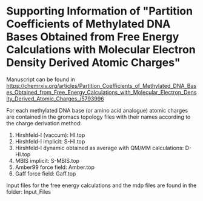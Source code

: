 # Supporting Information of "Partition Coefficients of Methylated DNA Bases Obtained from Free Energy Calculations with Molecular Electron Density Derived Atomic Charges"

Manuscript can be found in https://chemrxiv.org/articles/Partition_Coefficients_of_Methylated_DNA_Bases_Obtained_from_Free_Energy_Calculations_with_Molecular_Electron_Density_Derived_Atomic_Charges_/5793996

For each methylated DNA base (or amino acid analogue) atomic charges are contained in the gromacs topology files with their names according to the charge derivation method:
1. Hirshfeld-I (vaccum): HI.top
2. Hirshfeld-I implicit: S-HI.top
3. Hirshfeld-I dynamic obtained as average with QM/MM calculations: D-HI.top
4. MBIS implicit: S-MBIS.top
5. Amber99 force field: Amber.top
6. Gaff force field: Gaff.top

Input files for the free energy calculations and the mdp files are found in the folder: Input_Files
